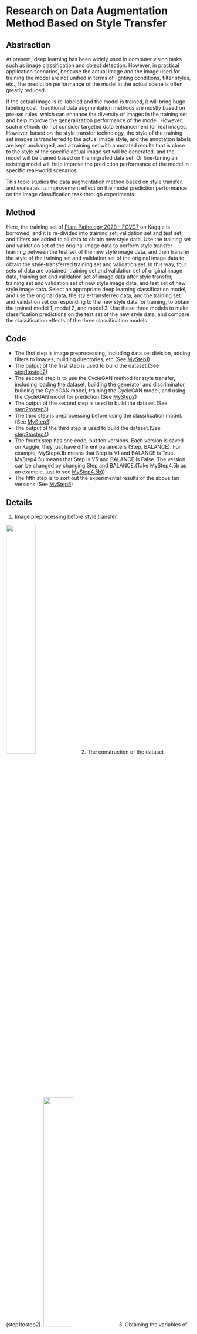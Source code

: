 # Research on Data Augmentation Method Based on Style Transfer

## Abstraction

At present, deep learning has been widely used in computer vision tasks such as image classification and object detection. However, in practical application scenarios, because the actual image and the image used for training the model are not unified in terms of lighting conditions, filter styles, etc., the prediction performance of the model in the actual scene is often greatly reduced.

If the actual image is re-labeled and the model is trained, it will bring huge labeling cost. Traditional data augmentation methods are mostly based on pre-set rules, which can enhance the diversity of images in the training set and help improve the generalization performance of the model. However, such methods do not consider targeted data enhancement for real images. However, based on the style transfer technology, the style of the training set images is transferred to the actual image style, and the annotation labels are kept unchanged, and a training set with annotated results that is close to the style of the specific actual image set will be generated, and the model will be trained based on the migrated data set. Or fine-tuning an existing model will help improve the prediction performance of the model in specific real-world scenarios.

This topic studies the data augmentation method based on style transfer, and evaluates its improvement effect on the model prediction performance on the image classification task through experiments.

## Method

Here, the training set of [Plant Pathology 2020 - FGVC7](https://www.kaggle.com/competitions/plant-pathology-2020-fgvc7) on Kaggle is borrowed, and it is re-divided into training set, validation set and test set, and filters are added to all data to obtain new style data. Use the training set and validation set of the original image data to perform style transfer learning between the test set of the new style image data, and then transfer the style of the training set and validation set of the original image data to obtain the style-transferred training set and validation set. In this way, four sets of data are obtained: training set and validation set of original image data, training set and validation set of image data after style transfer, training set and validation set of new style image data, and test set of new style image data. Select an appropriate deep learning classification model, and use the original data, the style-transferred data, and the training set and validation set corresponding to the new style data for training, to obtain the trained model 1, model 2, and model 3. Use these three models to make classification predictions on the test set of the new style data, and compare the classification effects of the three classification models.

## Code

+ The first step is image preprocessing, including data set division, adding filters to images, building directories, etc.(See [MyStep1](https://www.kaggle.com/code/sssbanana/mystep1))
+ The output of the first step is used to build the dataset.(See [step1tostep2](https://www.kaggle.com/datasets/sssbanana/step1tostep2))
+ The second step is to use the CycleGAN method for style transfer, including loading the dataset, building the generator and discriminator, building the CycleGAN model, training the CycleGAN model, and using the CycleGAN model for prediction.(See [MyStep2](https://www.kaggle.com/code/sssbanana/mystep2))
+ The output of the second step is used to build the dataset.(See [step2tostep3](https://www.kaggle.com/datasets/sssbanana/step2tostep3))
+ The third step is preprocessing before using the classification model.(See [MyStep3](https://www.kaggle.com/code/sssbanana/mystep3))
+ The output of the third step is used to build the dataset.(See [step3tostep4](https://www.kaggle.com/datasets/sssbanana/step3tostep4))
+ The fourth step has one code, but ten versions. Each version is saved on Kaggle, they just have different parameters (Step, BALANCE). For example, MyStep4.1b means that Step is V1 and BALANCE is True. MyStep4.5u means that Step is V5 and BALANCE is False. The version can be changed by changing Step and BALANCE.(Take MyStep4.5b as an example, just to see [MyStep4.5b](https://www.kaggle.com/code/sssbanana/mystep4-5b)))
+ The fifth step is to sort out the experimental results of the above ten versions.(See [MyStep5](https://www.kaggle.com/code/sssbanana/mystep5))

## Details

1. Image preprocessing before style transfer.
<img src="https://github.com/Phoenix-ai/bistu2018012586/blob/f1035d8d0497e59a59df465ac165584a435e6fb2/images/019.PNG" width="40%" heigth="40%" />
2. The construction of the dataset (step1tostep2).
<img src="https://github.com/Phoenix-ai/bistu2018012586/blob/f1035d8d0497e59a59df465ac165584a435e6fb2/images/020.PNG" width="40%" heigth="40%" />
3. Obtaining the variables of the train_step method of the CycleGAN class.
<img src="https://github.com/Phoenix-ai/bistu2018012586/blob/f1035d8d0497e59a59df465ac165584a435e6fb2/images/031.PNG" width="60%" heigth="60%" />
4. Obtaining the losses of the train_step method of the CycleGAN class.
<img src="https://github.com/Phoenix-ai/bistu2018012586/blob/f1035d8d0497e59a59df465ac165584a435e6fb2/images/032.PNG" width="60%" heigth="60%" />
5. Example of image comparison before and after style transfer.
<table align="center">
  <tr align="center">
    <td>
      <img src="https://github.com/Phoenix-ai/bistu2018012586/blob/f1035d8d0497e59a59df465ac165584a435e6fb2/images/1001a.jpg" width="100%" heigth="100%" border=0 />
    </td>
    <td>
      <img src="https://github.com/Phoenix-ai/bistu2018012586/blob/f1035d8d0497e59a59df465ac165584a435e6fb2/images/1001b.jpg" width="100%" heigth="100%" border=0 />
    </td>
    <td>
      <img src="https://github.com/Phoenix-ai/bistu2018012586/blob/f1035d8d0497e59a59df465ac165584a435e6fb2/images/1001c.jpg" width="100%" heigth="100%" border=0 />
    </td>
  </tr>
  <tr align="center">
    <td>
      Before style transfer
    </td>
    <td>
      After style transfer
    </td>
    <td>
      New style
    </td>
  </tr>
</table>
6. The construction of the dataset (step3tostep4).
<img src="https://github.com/Phoenix-ai/bistu2018012586/blob/f1035d8d0497e59a59df465ac165584a435e6fb2/images/022.PNG" width="50%" heigth="50%" />
7. The five versions of the classification model.
<img src="https://github.com/Phoenix-ai/bistu2018012586/blob/f1035d8d0497e59a59df465ac165584a435e6fb2/images/023.PNG" width="40%" heigth="40%" />
8. The result of MyStep5.
<img src="https://github.com/Phoenix-ai/bistu2018012586/blob/f1035d8d0497e59a59df465ac165584a435e6fb2/images/cut.jpg" width="70%" heigth="70%" />
